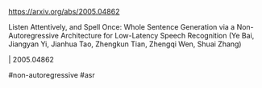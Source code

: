 https://arxiv.org/abs/2005.04862

Listen Attentively, and Spell Once: Whole Sentence Generation via a
  Non-Autoregressive Architecture for Low-Latency Speech Recognition (Ye Bai, Jiangyan Yi, Jianhua Tao, Zhengkun Tian, Zhengqi Wen, Shuai Zhang)

| 2005.04862

#non-autoregressive #asr
